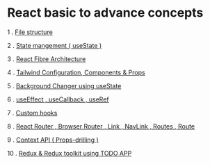 # React basic to advance concepts

1 . [File structure](01_basic)

2 . [State mangement ( useState )](02_counter)

3 . [React Fibre Architecture](03_react-fibre-architecture/readme.md)

4 . [Tailwind Configuration, Components & Props](04_tailwind_props)

5 . [Background Changer using useState](05_bgChanger)

6 . [useEffect , useCallback , useRef](06_passwordGenerator)

7 . [Custom hooks](07_currency_converter)

8 . [React Router , Browser Router , Link , NavLink , Routes , Route](08_react_router)

9 . [Context API ( Props-drilling )](09_ContextAPI)

10 . [Redux & Redux toolkit using TODO APP](10_Redux)